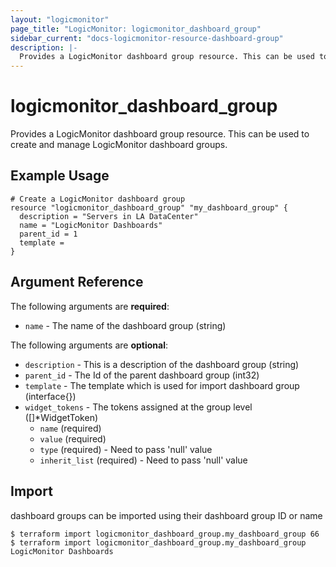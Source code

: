 ```yaml
---
layout: "logicmonitor"
page_title: "LogicMonitor: logicmonitor_dashboard_group"
sidebar_current: "docs-logicmonitor-resource-dashboard-group"
description: |-
  Provides a LogicMonitor dashboard group resource. This can be used to create and manage LogicMonitor dashboard groups.
---
```


# logicmonitor_dashboard_group

Provides a LogicMonitor dashboard group resource. This can be used to create and manage LogicMonitor dashboard groups.

## Example Usage
```hcl
# Create a LogicMonitor dashboard group
resource "logicmonitor_dashboard_group" "my_dashboard_group" {
  description = "Servers in LA DataCenter"
  name = "LogicMonitor Dashboards"
  parent_id = 1
  template = 
}
```

## Argument Reference

The following arguments are **required**:
* `name` - The name of the dashboard group
   (string)

The following arguments are **optional**:
* `description` - This is a description of the dashboard group (string)
* `parent_id` - The Id of the parent dashboard group (int32)
* `template` - The template which is used for import dashboard group (interface{})
* `widget_tokens` - The tokens assigned at the group level ([]*WidgetToken)
  + `name` (required)
  + `value` (required)
  + `type` (required) - Need to pass 'null' value
  + `inherit_list` (required)  - Need to pass 'null' value

## Import

dashboard groups can be imported using their dashboard group ID or name
```
$ terraform import logicmonitor_dashboard_group.my_dashboard_group 66
$ terraform import logicmonitor_dashboard_group.my_dashboard_group LogicMonitor Dashboards
```